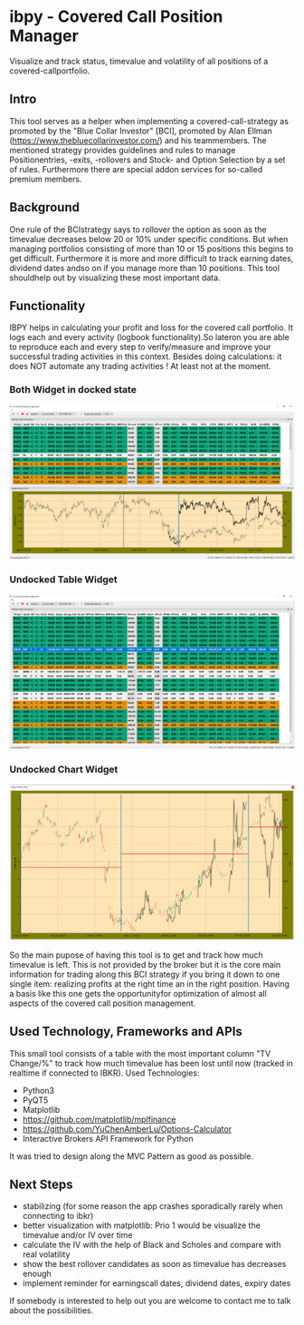 # ibpy - Covered Call Position Manager 

Visualize and track status, timevalue and volatility of all positions of a covered-callportfolio. 

## Intro
This tool serves as a helper when implementing a covered-call-strategy as promoted by the "Blue Collar Investor" [BCI], promoted by Alan Ellman (https://www.thebluecollarinvestor.com/) and his teammembers.
The mentioned strategy provides guidelines and rules to manage Positionentries, -exits, -rollovers and Stock- and Option Selection by a set of rules. Furthermore there are special addon services for so-called premium members.

## Background
One rule of the BCIstrategy says to rollover the option as soon as the timevalue decreases below 20 or 10% under specific conditions. But when managing portfolios consisting of more than 10 or 15 positions this begins to get difficult. Furthermore it is more and more difficult to track earning dates, dividend dates andso on if you  manage more than 10 positions. This tool shouldhelp out by visualizing these most important data.

## Functionality
IBPY helps in calculating your profit and loss for the covered call portfolio. It logs each and every activity (logbook functionality).So lateron you are able to reproduce each and every step to verify/measure and improve your successful trading activities in this context. Besides doing calculations: it does NOT automate any trading activities ! At least not at the moment.

### Both Widget in docked state
![screenshot](screenshots/Capture.PNG)

### Undocked Table Widget
![screenshot](screenshots/CaptureTable.PNG)

### Undocked Chart Widget
![screenshot](screenshots/CaptureChart.PNG)


So the main pupose of having this tool is to get and track how much timevalue is left. This is not provided by the broker but it is the core main information for trading along this BCI strategy if you bring it down to one single item: realizing profits at the right time an in the right position.
Having a basis like this one gets the opportunityfor optimization of almost all aspects of the covered call position management.

## Used Technology, Frameworks and APIs
This small tool consists of a table with the most important column "TV Change/%" to track how much timevalue has been lost until now (tracked  in realtime if connected to IBKR). 
Used Technologies:

- Python3
- PyQT5 
- Matplotlib
- https://github.com/matplotlib/mplfinance
- https://github.com/YuChenAmberLu/Options-Calculator
- Interactive Brokers API Framework for Python

It was tried to design along the MVC Pattern as good as possible.

## Next Steps
- stabilizing (for some reason the app crashes sporadically rarely when connecting to ibkr)
- better visualization with matplotlib: Prio 1 would be visualize the timevalue and/or IV over time
- calculate the IV with the help of Black and Scholes and compare with real volatility
- show the best rollover candidates as soon as timevalue has decreases enough
- implement reminder for earningscall dates, dividend dates, expiry dates

If somebody is interested to help out you are welcome to contact me to talk  about the possibilities.

